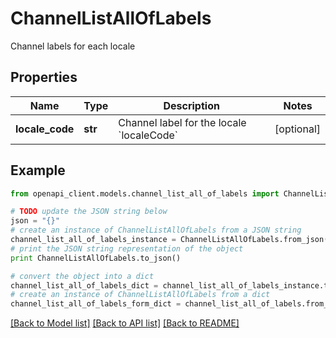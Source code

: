 # ChannelListAllOfLabels

Channel labels for each locale

## Properties
Name | Type | Description | Notes
------------ | ------------- | ------------- | -------------
**locale_code** | **str** | Channel label for the locale &#x60;localeCode&#x60; | [optional] 

## Example

```python
from openapi_client.models.channel_list_all_of_labels import ChannelListAllOfLabels

# TODO update the JSON string below
json = "{}"
# create an instance of ChannelListAllOfLabels from a JSON string
channel_list_all_of_labels_instance = ChannelListAllOfLabels.from_json(json)
# print the JSON string representation of the object
print ChannelListAllOfLabels.to_json()

# convert the object into a dict
channel_list_all_of_labels_dict = channel_list_all_of_labels_instance.to_dict()
# create an instance of ChannelListAllOfLabels from a dict
channel_list_all_of_labels_form_dict = channel_list_all_of_labels.from_dict(channel_list_all_of_labels_dict)
```
[[Back to Model list]](../README.md#documentation-for-models) [[Back to API list]](../README.md#documentation-for-api-endpoints) [[Back to README]](../README.md)



